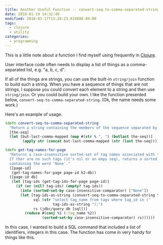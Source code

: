 ```yaml
---
title: Another Useful Function -- convert-seq-to-comma-separated-string
date: 2018-01-19 14:32:49 
modified: 2018-03-17T13:20:23.819808-04:00
tags:
  - clojure
  - utility
categories:
  - programming
---
```


This is a little note about a function I find myself using frequently in [Clojure](https://clojure.org/).

User interface code often needs to display a list of things as a comma-separated list, e.g. "a, b, c, d".

If all of the things are strings, you can use the built-in `string/join` function to build such a string. When you have a sequence of things that are not strings, I suppose you could convert each element to a string and then use `string/join`. Or you could build your own. I like the function presented below, `convert-seq-to-comma-separated-string`. (Ok, the name needs some work.)

Here's an example of usage.

```Clojure
(defn convert-seq-to-comma-separated-string
  "Return a string containing the members of the sequence separated by commas."
  [the-seq]
  (let [but-last-comma-mapped (map #(str % ", ") (butlast the-seq))]
        (apply str (concat but-last-comma-mapped (str (last the-seq))))))

(defn get-tag-names-for-page
  "Returns a case-insensitive sorted-set of tag names associated with the page.
  If ther are no such tags (it's nil or an empy seq), returns a sorted set
  containing the word 'None'."
  ([page-id]
   (get-tag-names-for-page page-id h2-db))
  ([page-id db]
   (let [tag-ids (get-tag-ids-for-page page-id)]
     (if (or (nil? tag-ids) (empty? tag-ids))
       (into (sorted-set-by case-insensitive-comparator) ["None"])
       (let [tag-ids-as-string (convert-seq-to-comma-separated-string tag-ids)
             sql (str "select tag_name from tags where tag_id in ("
                      tag-ids-as-string ");")
             rs (jdbc/query db [sql])]
         (reduce #(conj %1 (:tag_name %2))
                 (sorted-set-by case-insensitive-comparator) rs))))))
```

In this case, I wanted to build a SQL command that included a list of identifiers, integers in this case. The function has come in very handy for things like this.
